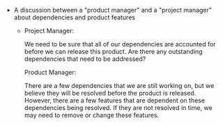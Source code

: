 - A discussion between a "product manager" and a "project manager" about dependencies and product features
	- Project Manager:
	  
	  We need to be sure that all of our dependencies are accounted for before we can release this product. Are there any outstanding dependencies that need to be addressed?
	  
	  Product Manager:
	  
	  There are a few dependencies that we are still working on, but we believe they will be resolved before the product is released. However, there are a few features that are dependent on these dependencies being resolved. If they are not resolved in time, we may need to remove or change these features.